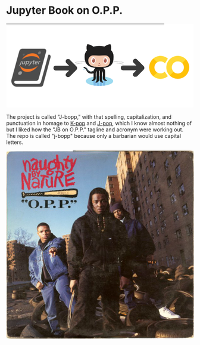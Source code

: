 # Jupyter Book on O.P.P.

![](images/jbopp_header.png)

The project is called "J-bopp," with that spelling, capitalization,
and punctuation in homage to
[K-pop](https://en.wikipedia.org/wiki/K-pop) and
[J-pop](https://en.wikipedia.org/wiki/J-pop), which I know almost
nothing of but I liked how the "JB on O.P.P." tagline and acronym were
working out. The repo is called "j-bopp" because only a barbarian
would use capital letters.

[![](images/opp_cover.jpg)](https://www.youtube.com/watch?v=7f7FuDagYLU)
